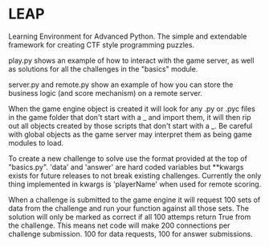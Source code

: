 # LEAP
Learning Environment for Advanced Python. The simple and extendable framework for creating CTF style programming puzzles.

play.py shows an example of how to interact with the game server, as well as solutions for all the challenges in the "basics" module.

server.py and remote.py show an example of how you can store the business logic (and score mechanism) on a remote server.

When the game engine object is created it will look for any .py or .pyc files in the game folder that don't start with a _ and import them, it will then rip out all objects created by those scripts that don't start with a _. Be careful with global objects as the game server may interpret them as being game modules to load.

To create a new challenge to solve use the format provided at the top of "basics.py". 'data' and 'answer' are hard coded variables but **kwargs exists for future releases to not break existing challenges. Currently the only thing implemented in kwargs is 'playerName' when used for remote scoring.

When a challenge is submitted to the game engine it will request 100 sets of data from the challenge and run your function against all those sets. The solution will only be marked as correct if all 100 attemps return True from the challenge. This means net code will make 200 connections per challenge submission. 100 for data requests, 100 for answer submissions.
